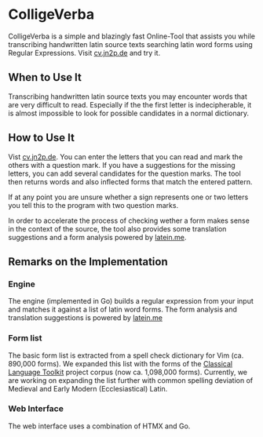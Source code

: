 # ColligeVerba

ColligeVerba is a simple and blazingly fast Online-Tool that assists you while transcribing handwritten latin source texts searching latin word forms using Regular Expressions. Visit [cv.jn2p.de](https://cv.jn2p.de) and try it. 

## When to Use It 

Transcribing handwritten latin source texts you may encounter words that are very difficult to read. Especially if the the first letter is indecipherable, it is almost impossible to look for possible candidates in a normal dictionary.

## How to Use It 

Vist [cv.jn2p.de](https://cv.jn2p.de). You can enter the letters that you can read and mark the others with a question mark. If you have a suggestions for the missing letters, you can add several candidates for the question marks. The tool then returns words and also inflected forms that match the entered pattern. 

If at any point you are unsure whether a sign represents one or two letters you tell this to the program with two question marks.

In order to accelerate the process of checking wether a form makes sense in the context of the source, the tool also provides some translation suggestions and a form analysis powered by [latein.me](https://latein.me). 

## Remarks on the Implementation

### Engine 

The engine (implemented in Go) builds a regular expression from your input and matches it against a list of latin word forms. The form analysis and translation suggestions is powered by [latein.me](https://latein.me)

### Form list 

The basic form list is extracted from a spell check dictionary for Vim (ca. 890,000 forms). We expanded this list with the forms of the [Classical Language Toolkit](https://github.com/cltk) project corpus (now ca. 1,098,000 forms). Currently, we are working on expanding the list further with common spelling deviation of Medieval and Early Modern (Ecclesiastical) Latin. 

### Web Interface  

The web interface uses a combination of HTMX and Go. 



